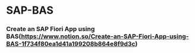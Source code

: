 # SAP-BAS
### Create an SAP Fiori App using BAS(https://www.notion.so/Create-an-SAP-Fiori-App-using-BAS-1f734f80ea1d41a199208b864e8f9d3c)
